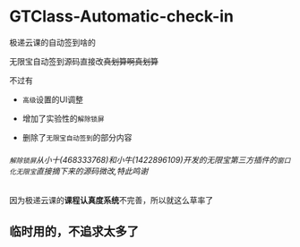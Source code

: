 # GTClass-Automatic-check-in
极递云课的自动签到啥的

无限宝自动签到源码直接改~~真划算啊真划算~~

不过有

* `高级`设置的UI调整

* 增加了实验性的`解除锁屏`

* 删除了`无限宝自动签到`的部分内容

###### `解除锁屏`*从小十(468333768)和小牛(1422896109)开发的无限宝第三方插件的*`窗口化无限宝`*直接摘下来的源码微改,特此鸣谢*

因为极递云课的**课程认真度系统**不完善，所以就这么草率了

## 临时用的，不追求太多了
